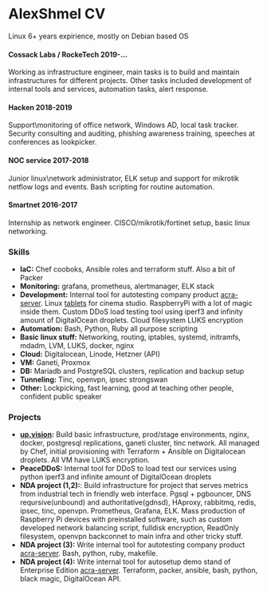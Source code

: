 # AlexShmel CV

Linux 6+ years expirience, mostly on Debian based OS

#### Cossack Labs / RockeTech 2019-...
Working as infrastructure engineer, main tasks is to build and maintain infrastructures for different projects.
Other tasks included development of internal tools and services, automation tasks, alert response.

#### Hacken 2018-2019
Support\monitoring of office network, Windows AD, local task tracker.
Security consulting and auditing, phishing awareness training, speeches at conferences as lookpicker.

#### NOC service 2017-2018
Junior linux\network administrator, ELK setup and support for mikrotik netflow logs and events. Bash scripting for routine automation. 

#### Smartnet 2016-2017
Internship as network engineer. CISCO/mikrotik/fortinet setup, basic linux networking.

### **Skills**
 - **IaC:** Chef cooboks, Ansible roles and terraform stuff. Also a bit of Packer
 - **Monitoring:** grafana, prometheus, alertmanager, ELK stack
 - **Development:** Internal tool for autotesting company product [acra-server](https://cossacklabs.com/acra). Linux  [tablets](https://3dmagic-innovations.com/wp-content/uploads/2019/11/studio.jpg) for cinema studio. RaspberryPi with a lot of magic inside them. Custom DDoS load testing tool using iperf3 and infinity amount of DigitalOcean droplets. Cloud filesystem LUKS encryption
 - **Automation:** Bash, Python, Ruby all purpose scripting
 - **Basic linux stuff:** Networking, routing, iptables, systemd, initramfs, mdadm, LVM, LUKS, docker, nginx
 - **Cloud:** Digitalocean, Linode, Hetzner (API)
 - **VM:** Ganeti, Proxmox
 - **DB:** Mariadb and PostgreSQL clusters, replication and backup setup
 - **Tunneling:** Tinc, openvpn, ipsec strongswan
 - **Other:** Lockpicking, fast learning, good at teaching other people, confident public speaker
 
### **Projects**
 - **[up.vision](https://up.vision):** Build basic infrastructure, prod/stage environments, nginx, docker, postgresql replications, ganeti cluster, tinc network.
 All managed by Chef, initial provisioning with Terraform + Ansible on Digitalocean droplets. All VM have LUKS encryption. 
 - **PeaceDDoS:** Internal tool for DDoS to load test our services using python iperf3 and infinite amount of DigitalOcean droplets
 - **NDA project (1,2):**: Build infrastructure for project that serves metrics from industrial tech in friendly web interface.
Pgsql + pgbouncer, DNS reqursive(unbound) and authoritative(gdnsd), HAproxy, rabbitmq, redis, ipsec, tinc, openvpn. Prometheus, Grafana, ELK.
Mass production of Raspberry Pi devices with preinstalled software, such as custom developed network balancing script, fulldisk encryption, ReadOnly filesystem, openvpn backconnet to main infra and other tricky stuff.
 - **NDA project (3):** Write internal tool for autotesting company product [acra-server](https://cossacklabs.com/acra).
 Bash, python, ruby, makefile. 
 - **NDA project (4):** Write internal tool for autosetup demo stand of Enterprise Edition [acra-server](https://cossacklabs.com/acra).
Terraform, packer, ansible, bash, python, black magic, DigitalOcean API.
